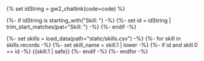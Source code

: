 {% set idString = gw2_chatlink(code=code) %}

{%- if idString is starting_with("Skill: ") -%}
  {%- set id = idString | trim_start_matches(pat="Skill: ") -%}
{%- endif -%}

{%- set skills = load_data(path="static/skills.csv") -%}
{%- for skill in skills.records -%}
  {%- set skill_name = skill.1 | lower -%}
  {%- if id and skill.0 == id -%}
     <span class="armory-inline" data-armory-embed="skills" data-armory-ids="{{skill.0 | safe}}"></span> {{skill.1 | safe}}
  {%- endif -%}
{%- endfor -%}

